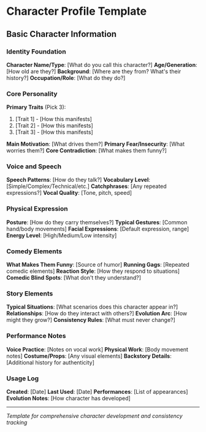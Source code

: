 # Character Profile Template

## Basic Character Information

### Identity Foundation
**Character Name/Type**: [What do you call this character?]
**Age/Generation**: [How old are they?]
**Background**: [Where are they from? What's their history?]
**Occupation/Role**: [What do they do?]

### Core Personality
**Primary Traits** (Pick 3):
1. [Trait 1] - [How this manifests]
2. [Trait 2] - [How this manifests]  
3. [Trait 3] - [How this manifests]

**Main Motivation**: [What drives them?]
**Primary Fear/Insecurity**: [What worries them?]
**Core Contradiction**: [What makes them funny?]

### Voice and Speech
**Speech Patterns**: [How do they talk?]
**Vocabulary Level**: [Simple/Complex/Technical/etc.]
**Catchphrases**: [Any repeated expressions?]
**Vocal Quality**: [Tone, pitch, speed]

### Physical Expression
**Posture**: [How do they carry themselves?]
**Typical Gestures**: [Common hand/body movements]
**Facial Expressions**: [Default expression, range]
**Energy Level**: [High/Medium/Low intensity]

### Comedy Elements
**What Makes Them Funny**: [Source of humor]
**Running Gags**: [Repeated comedic elements]
**Reaction Style**: [How they respond to situations]
**Comedic Blind Spots**: [What don't they understand?]

### Story Elements
**Typical Situations**: [What scenarios does this character appear in?]
**Relationships**: [How do they interact with others?]
**Evolution Arc**: [How might they grow?]
**Consistency Rules**: [What must never change?]

### Performance Notes
**Voice Practice**: [Notes on vocal work]
**Physical Work**: [Body movement notes]
**Costume/Props**: [Any visual elements]
**Backstory Details**: [Additional history for authenticity]

### Usage Log
**Created**: [Date]
**Last Used**: [Date]
**Performances**: [List of appearances]
**Evolution Notes**: [How character has developed]

---

*Template for comprehensive character development and consistency tracking*
